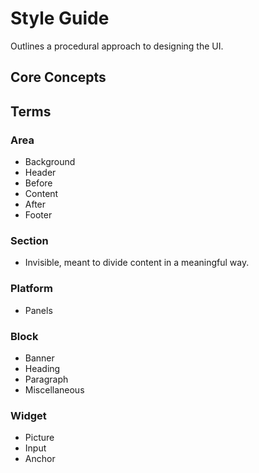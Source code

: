 # Style Guide

Outlines a procedural approach to designing the UI.

## Core Concepts

## Terms

### Area
- Background
- Header
- Before
- Content
- After
- Footer

### Section
- Invisible, meant to divide content in a meaningful way.

### Platform
- Panels

### Block
- Banner
- Heading
- Paragraph
- Miscellaneous

### Widget
- Picture
- Input
- Anchor